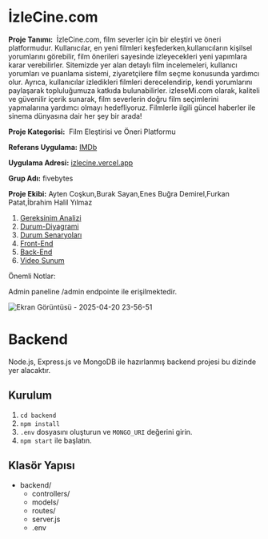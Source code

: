 # İzleCine.com

**Proje Tanımı:**  İzleCine.com, film severler için bir eleştiri ve öneri platformudur. Kullanıcılar, en yeni filmleri keşfederken,kullanıcıların kişilsel yorumlarını görebilir, film önerileri sayesinde izleyecekleri yeni yapımlara karar verebilirler. Sitemizde yer alan detaylı film incelemeleri, kullanıcı yorumları ve puanlama sistemi, ziyaretçilere film seçme konusunda yardımcı olur. Ayrıca, kullanıcılar izledikleri filmleri derecelendirip, kendi yorumlarını paylaşarak topluluğumuza katkıda bulunabilirler. izleseMi.com olarak, kaliteli ve güvenilir içerik sunarak, film severlerin doğru film seçimlerini yapmalarına yardımcı olmayı hedefliyoruz. Filmlerle ilgili güncel haberler ile sinema dünyasına dair her şey bir arada!

**Proje Kategorisi:**  Film Eleştirisi ve Öneri Platformu

**Referans Uygulama:** [IMDb](https://www.imdb.com/)

**Uygulama Adresi:** [izlecine.vercel.app](https://izlecine.vercel.app/) 

**Grup Adı:** fivebytes

**Proje Ekibi:** Ayten Coşkun,Burak Sayan,Enes Buğra Demirel,Furkan Patat,İbrahim Halil Yılmaz

1. [Gereksinim Analizi](Gereksinim-Analizi.md)
2. [Durum-Diyagrami](Durum-Diyagrami.md)
3. [Durum Senaryoları](Durum-Senaryoları.md)
4. [Front-End](movieapp-frontend)
5. [Back-End](movieapp-backend/src)
6. [Video Sunum](Sunum.md)

Önemli Notlar:

Admin paneline /admin endpointe ile erişilmektedir.

![Ekran Görüntüsü - 2025-04-20 23-56-51](https://github.com/user-attachments/assets/a73ff110-c2ba-49ce-99e1-e9baff6ca5d4)

# Backend

Node.js, Express.js ve MongoDB ile hazırlanmış backend projesi bu dizinde yer alacaktır.

## Kurulum

1. `cd backend`
2. `npm install`
3. `.env` dosyasını oluşturun ve `MONGO_URI` değerini girin.
4. `npm start` ile başlatın.

## Klasör Yapısı

- backend/
  - controllers/
  - models/
  - routes/
  - server.js
  - .env
